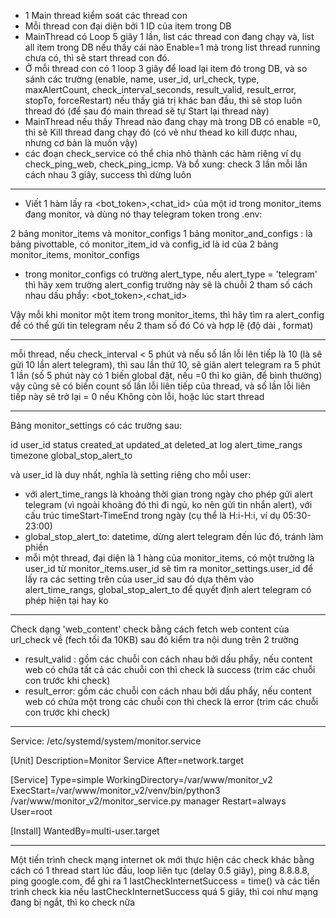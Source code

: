 - 1 Main thread kiểm soát các thread con
- Mỗi thread con đại diện bởi 1 ID của item trong DB
- MainThread có Loop 5 giây 1 lần, list các thread con đang chạy và, list all item trong DB nếu thấy cái nào Enable=1 mà trong list thread running chưa có, thì sẽ start thread con đó.
- Ở mỗi thread con có 1 loop 3 giây để load lại item đó trong DB, và so sánh các trường (enable, name, user_id, url_check, type, maxAlertCount, check_interval_seconds, result_valid, result_error, stopTo, forceRestart)  nếu thấy giá trị khác ban đầu, thì sẽ stop luôn thread đó (để sau đó main thread sẽ tự Start lại thread này)
- MainThread nếu thấy Thread nào đang chạy mà trong DB có enable =0, thì sẽ Kill thread đang chạy đó (có vẻ như thead ko kill được nhau, nhưng cơ bản là muốn vậy)
- các đoạn check_service có thể chia nhỏ thành các hàm riêng
ví dụ check_ping_web, check_ping_icmp. Và bổ xung: check 3 lần mỗi lần cách nhau 3 giây, success thì dừng luôn

----------------------------
- Viết 1 hàm lấy ra <bot_token>,<chat_id> của một id trong monitor_items đang monitor, và dùng nó thay telegram token trong .env:

2 bảng monitor_items và monitor_configs
1 bảng monitor_and_configs : là bảng pivottable, 
có monitor_item_id và config_id là id của 2 bảng monitor_items, monitor_configs

- trong monitor_configs có trường  alert_type, nếu alert_type = 'telegram'
thì hãy xem trường alert_config
trường này sẽ là chuỗi 2 tham số cách nhau dấu phẩy: <bot_token>,<chat_id>

Vậy mỗi khi monitor một item trong monitor_items, thì hãy tìm ra alert_config để có thể gửi tin telegram nếu 2 tham số đó Có và hợp lệ (độ dài , format)

----------------------------

mỗi thread, nếu check_interval < 5 phút và nếu số lần lỗi lên tiếp là 10 (là sẽ gửi 10 lần alert telegram), thì sau lần thứ 10, sẽ giãn alert telegram ra 5 phút 1 lần (số 5 phút này có 1 biến global đặt, nếu =0 thì ko giãn, để bình thường)
vậy cũng sẽ có biến count số lần lỗi liên tiếp của thread, và số lần lỗi liên tiếp này sẽ trở lại = 0 nếu Không còn lỗi, hoặc lúc start thread

----------------------------

Bảng monitor_settings có các trường sau:

id
user_id
status
created_at
updated_at
deleted_at
log
alert_time_rangs
timezone
global_stop_alert_to

và user_id là duy nhất, nghĩa là setting riêng cho mỗi user:
- với alert_time_rangs là khoảng thời gian trong ngày cho phép gửi alert telegram (vì ngoài khoảng đó thì đi ngủ, ko nên gửi tin nhắn alert), với cấu trúc timeStart-TimeEnd trong ngày (cụ thể là H:i-H:i, ví dụ 05:30-23:00)
- global_stop_alert_to: datetime, dừng alert telegram đến lúc đó, tránh làm phiền
- mỗi một thread, đại diện là 1 hàng của monitor_items, có một trường là user_id
từ monitor_items.user_id  sẽ tìm ra monitor_settings.user_id để lấy ra các setting trên của user_id
sau đó dựa thêm vào alert_time_rangs, global_stop_alert_to để quyết định alert telegram có phép hiện tại hay ko


-------------

Check dạng 'web_content'
check bằng cách  fetch web content của url_check về
(fech tối đa 10KB)
sau đó kiểm tra nội dung trên 2 trường 

- result_valid : gồm các chuỗi con cách nhau bởi dấu phẩy, nếu content web có chứa tất cả các chuỗi con thì check là success (trim các chuỗi con trước khi check)
- result_error: gồm các chuỗi con cách nhau bởi dấu phẩy, nếu content web có chứa một trong các chuỗi con thì check là error (trim các chuỗi con trước khi check)

----------------

Service:
/etc/systemd/system/monitor.service

[Unit]
Description=Monitor Service
After=network.target

[Service]
Type=simple
WorkingDirectory=/var/www/monitor_v2
ExecStart=/var/www/monitor_v2/venv/bin/python3 /var/www/monitor_v2/monitor_service.py manager
Restart=always
User=root

[Install]
WantedBy=multi-user.target

--------------

Một tiến trình check mạng internet ok mới thực hiện các check khác
bằng cách có 1 thread start lúc đầu, loop liên tục (delay 0.5 giây), ping 8.8.8.8, ping google.com, để ghi ra 1 lastCheckInternetSuccess = time()
và các tiến trình check kia nếu lastCheckInternetSuccess quá 5 giây, thì coi như mạng đang bị ngắt, thì ko check nữa
